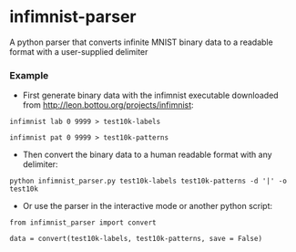 # infimnist-parser
A python parser that converts infinite MNIST binary data to a readable format with a user-supplied delimiter

### Example

* First generate binary data with the infimnist executable downloaded from <http://leon.bottou.org/projects/infimnist>:

`infimnist lab 0 9999 > test10k-labels`

`infimnist pat 0 9999 > test10k-patterns`

* Then convert the binary data to a human readable format with any delimiter:

`python infimnist_parser.py test10k-labels test10k-patterns -d '|' -o test10k`

* Or use the parser in the interactive mode or another python script:

`from infimnist_parser import convert`

`data = convert(test10k-labels, test10k-patterns, save = False)`
